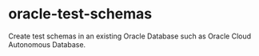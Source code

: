 # oracle-test-schemas
Create test schemas in an existing Oracle Database such as Oracle Cloud Autonomous Database.
